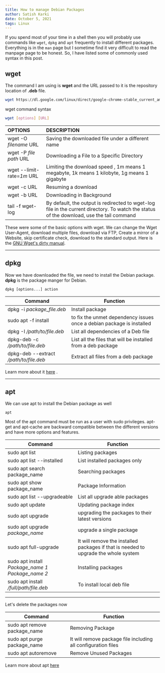 ```yaml
---
title: How to manage Debian Packages
author: Satish Karki
date: October 5, 2021
tags: Linux
---
```

If you spend most of your time in a shell then you will probably use commands like `wget`, `dpkg` and `apt` frequently to install different packages. Everything is in the `man` page but I sometime find it very difficult to read the manpage page to be honest. So, I have listed some of  commonly used syntax in this post.  

## **wget**

The command I am using is **wget** and the URL passed to it is the repository location of **.deb** file.

```bash
wget https://dl.google.com/linux/direct/google-chrome-stable_current_amd64.deb
```

wget command syntax

```bash
wget [options] [URL]
```

| OPTIONS                    | DESCRIPTION                                                  |
| :------------------------- | :----------------------------------------------------------- |
| wget -O *filename* URL     | Saving the downloaded file under a different name            |
| wget -P *file path* URL    | Downloading a File to a Specific Directory                   |
| wget --limit-rate=*1m* URL | Limiting the download speed , 1m means 1 megabyte, 1k means 1 kilobyte, 1g means 1 gigabyte |
| wget -c URL                | Resuming a download                                          |
| wget -b URL                | Downloading in Background                                    |
| tail -f wget-log           | By default, the output is redirected to wget-log file in the current directory. To watch the status of the download, use the tail command |

These were some of the basic options with wget. We can change the Wget User-Agent, download multiple files, download via FTP, Create a mirror of a Website, skip certificate check, download to the standard output. Here is the [GNU Wget's dirty manual](https://www.gnu.org/software/wget/manual/wget.html).

---

## dpkg

Now we have downloaded the file, we need to install the Debian package. **dpkg** is the package manger for Debian. 

```
dpkg [options...] action
```

| Command                                | Function                                                     |
| -------------------------------------- | ------------------------------------------------------------ |
| dpkg -i *package_file.deb*             | Install package                                              |
| sudo apt -f install                    | to fix the unmet dependency issues once a debian package is installed |
| dpkg -I */path/to/file.deb*            | List all dependencies of a Deb file                          |
| dpkg-deb -c */path/to/file.deb*        | List all the files that will be installed from a deb package |
| dpkg-deb --extract */path/to/file.deb* | Extract all files from a deb package                         |

Learn more about it [here](https://linuxhint.com/manual_install_deb_package_cli_ubuntu/) .

---

## apt

We can use apt to install the Debian package as well

```
apt 
```

Most of the apt command must be run as a user with sudo privileges. apt-get and apt-cache are backward compatible between the different versions and have more options and features.

| Command                                            | Function                                                     |
| -------------------------------------------------- | ------------------------------------------------------------ |
| sudo apt list                                      | Listing packages                                             |
| sudo apt list --installed                          | List installed packages only                                 |
| sudo apt search package_name                       | Searching packages                                           |
| sudo apt show package_name                         | Package Information                                          |
| sudo apt list --upgradeable                        | List all upgrade able packages                               |
| sudo apt update                                    | Updating package index                                       |
| sudo apt upgrade                                   | upgrading the packages to their latest versions              |
| sudo apt upgrade *package_name*                    | upgrade a single package                                     |
| sudo apt full-upgrade                              | It will remove the installed packages if that is needed to upgrade the whole system |
| sudo apt install *Package_name 1* *Package_name 2* | Installing packages                                          |
| sudo apt install */full/path/file.deb*             | To install local deb file                                    |

---

Let's delete the packages now

| Command                      | Function                                                     |
| ---------------------------- | ------------------------------------------------------------ |
| sudo apt remove package_name | Removing Package                                             |
| sudo apt purge package_name  | It will remove package file including all configuration files |
| sudo apt autoremove          | Remove Unused Packages                                       |

Learn more about apt [here](https://linuxize.com/post/how-to-use-apt-command/[)

